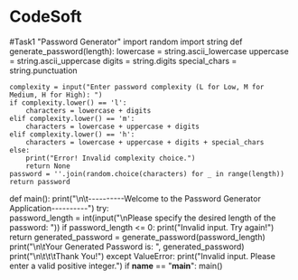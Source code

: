 # CodeSoft
#Task1 "Password Generator"
import random
import string
def generate_password(length):
    lowercase = string.ascii_lowercase
    uppercase = string.ascii_uppercase
    digits = string.digits
    special_chars = string.punctuation
    
    complexity = input("Enter password complexity (L for Low, M for Medium, H for High): ")
    if complexity.lower() == 'l':
        characters = lowercase + digits
    elif complexity.lower() == 'm':
        characters = lowercase + uppercase + digits
    elif complexity.lower() == 'h':
        characters = lowercase + uppercase + digits + special_chars
    else:
        print("Error! Invalid complexity choice.")
        return None
    password = ''.join(random.choice(characters) for _ in range(length))
    return password

def main():
    print("\n\t----------Welcome to the Password Generator Application----------")
    try:           
        password_length = int(input("\nPlease specify the desired length of the password: "))
        if password_length <= 0:
            print("Invalid input. Try again!")
            return
        generated_password = generate_password(password_length)
        print("\n\tYour Generated Password is: ", generated_password)
        print("\n\t\t\tThank You!")
    except ValueError:
        print("Invalid input. Please enter a valid positive integer.")
if __name__ == "__main__":
    main()
    
    
    
